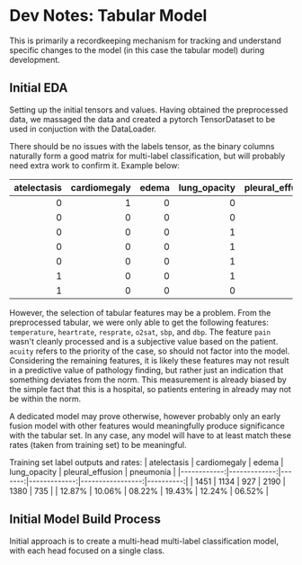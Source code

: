 # Dev Notes: Tabular Model

This is primarily a recordkeeping mechanism for tracking and understand specific changes to the model (in this case the tabular model) during development.

## Initial EDA

Setting up the initial tensors and values. Having obtained the preprocessed data, we massaged the data and created a pytorch TensorDataset to be used in conjuction with the DataLoader.

There should be no issues with the labels tensor, as the binary columns naturally form a good matrix for multi-label classification, but will probably need extra work to confirm it. Example below:

| atelectasis | cardiomegaly | edema | lung_opacity | pleural_effusion | pneumonia |
|------------:|-------------:|------:|-------------:|-----------------:|----------:|
| 0           | 1            | 0     | 0            | 0                | 0         |
| 0           | 0            | 0     | 0            | 0                | 0         |
| 0           | 0            | 0     | 1            | 0                | 0         |
| 0           | 0            | 0     | 1            | 0                | 1         |
| 0           | 0            | 0     | 1            | 0                | 0         |
| 1           | 0            | 0     | 1            | 0                | 0         |
| 1           | 0            | 0     | 0            | 0                | 0         |

However, the selection of tabular features may be a problem. From the preprocessed tabular, we were only able to get the following features: `temperature`, `heartrate`, `resprate`, `o2sat`, `sbp`, and `dbp`. The feature `pain` wasn't cleanly processed and is a subjective value based on the patient. `acuity` refers to the priority of the case, so should not factor into the model. Considering the remaining features, it is likely these features may not result in a predictive value of pathology finding, but rather just an indication that something deviates from the norm. This measurement is already biased by the simple fact that this is a hospital, so patients entering in already may not be within the norm.

A dedicated model may prove otherwise, however probably only an early fusion model with other features would meaningfully produce significance with the tabular set. In any case, any model will have to at least match these rates (taken from training set) to be meaningful.

Training set label outputs and rates:
| atelectasis | cardiomegaly |  edema | lung_opacity | pleural_effusion | pneumonia |
|------------:|-------------:|-------:|-------------:|-----------------:|----------:|
|     1451    | 1134         | 927    | 2190         | 1380             | 735       |
| 12.87%      | 10.06%       | 08.22% | 19.43%       | 12.24%           | 06.52%    |

## Initial Model Build Process

Initial approach is to create a multi-head multi-label classification model, with each head focused on a single class.

